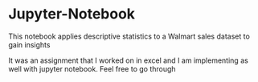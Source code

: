 # Jupyter-Notebook
This notebook applies descriptive statistics to a Walmart sales dataset to gain insights

It was an assignment that I worked on in excel and I am implementing as well with jupyter notebook.
Feel free to go through
